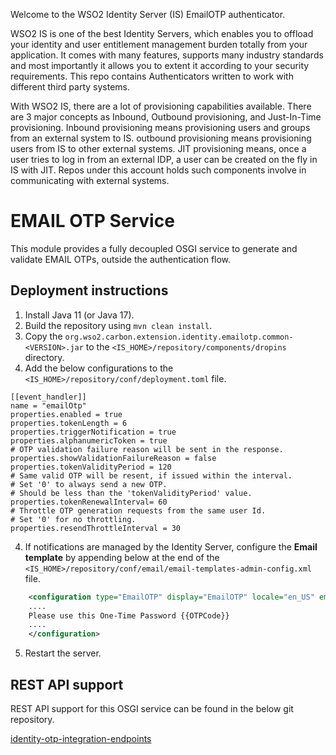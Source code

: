 Welcome to the WSO2 Identity Server (IS) EmailOTP authenticator. 

WSO2 IS is one of the best Identity Servers, which enables you to offload your identity and user entitlement management burden totally from your application. It comes with many features, supports many industry standards and most importantly it allows you to extent it according to your security requirements. This repo contains Authenticators written to work with different third party systems. 

With WSO2 IS, there are a lot of provisioning capabilities available. There are 3 major concepts as Inbound, Outbound provisioning, and Just-In-Time provisioning. Inbound provisioning means provisioning users and groups from an external system to IS. outbound provisioning means provisioning users from IS to other external systems. JIT provisioning means, once a user tries to log in from an external IDP, a user can be created on the fly in IS with JIT. Repos under this account holds such components involve in communicating with external systems.

# EMAIL OTP Service

This module provides a fully decoupled OSGI service to generate and validate EMAIL OTPs, outside
the authentication flow.

## Deployment instructions
1. Install Java 11 (or Java 17).
2. Build the repository using `mvn clean install`.
3. Copy the `org.wso2.carbon.extension.identity.emailotp.common-<VERSION>.jar` to the
   `<IS_HOME>/repository/components/dropins` directory.
4. Add the below configurations to the `<IS_HOME>/repository/conf/deployment.toml` file.
```properties
[[event_handler]]
name = "emailOtp"
properties.enabled = true
properties.tokenLength = 6
properties.triggerNotification = true
properties.alphanumericToken = true
# OTP validation failure reason will be sent in the response.
properties.showValidationFailureReason = false
properties.tokenValidityPeriod = 120
# Same valid OTP will be resent, if issued within the interval.
# Set '0' to always send a new OTP.
# Should be less than the 'tokenValidityPeriod' value.
properties.tokenRenewalInterval= 60
# Throttle OTP generation requests from the same user Id.
# Set '0' for no throttling.
properties.resendThrottleInterval = 30
```
4. If notifications are managed by the Identity Server, configure the **Email template** by appending below at the end of
   the `<IS_HOME>/repository/conf/email/email-templates-admin-config.xml` file.
```xml
    <configuration type="EmailOTP" display="EmailOTP" locale="en_US" emailContentType="text/html">
    ....
    Please use this One-Time Password {{OTPCode}}
    ....
    </configuration>
```

5. Restart the server.

## REST API support
REST API support for this OSGI service can be found in the below git repository.

[identity-otp-integration-endpoints](https://github.com/wso2-extensions/identity-otp-integration-endpoints)